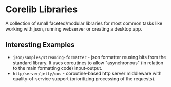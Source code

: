 # Corelib Libraries

A collection of small faceted/modular libraries for most common tasks like
working with json, running webserver or creating a desktop app.

## Interesting Examples

 * `json/samples/streaming-formatter` - json formatter reusing bits
   from the standard library. It uses coroutines to allow "asynchronous"
   (in relation to the main formatting code) input-output. 
 * `http/server/jetty/qos` - coroutine-based http server middleware with 
   quality-of-service support (prioritizing processing of the requests).
